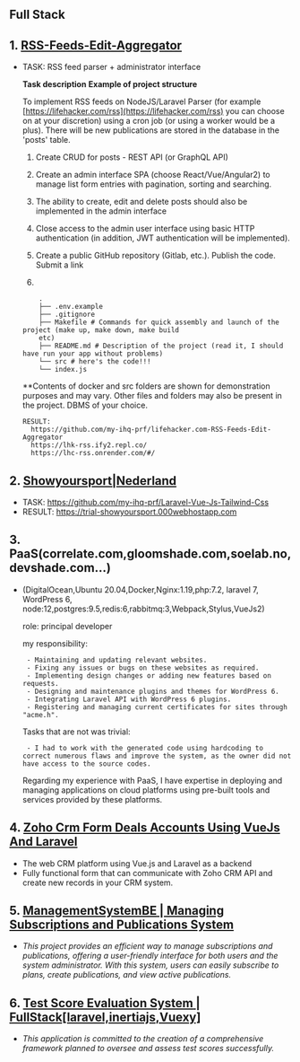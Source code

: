 ## Full Stack 

## 1. **[RSS-Feeds-Edit-Aggregator](https://github.com/my-ihq-prf/lifehacker.com-RSS-Feeds-Edit-Aggregator)**

- TASK:  RSS feed parser + administrator interface

	**Task description**
	**Example of project structure**

	To implement RSS feeds on NodeJS/Laravel Parser (for example [https://lifehacker.com/rss](https://lifehacker.com/rss) you can choose on
	at your discretion) using a cron job (or using a worker would be a plus). There will be new publications
	are stored in the database in the 'posts' table.

	1. Create CRUD for posts - REST API (or GraphQL API)

	2. Create an admin interface SPA (choose React/Vue/Angular2) to manage list form entries with
	pagination, sorting and searching.

	3. The ability to create, edit and delete posts should also be implemented in the admin interface

	4. Close access to the admin user interface using basic HTTP authentication (in addition, JWT authentication will be implemented).

	5. Create a public GitHub repository (Gitlab, etc.). Publish the code. Submit a link

	6.
	```
		.
		├── .env.example
		├── .gitignore
		├── Makefile # Commands for quick assembly and launch of the project (make up, make down, make build
		etc)
		├── README.md # Description of the project (read it, I should have run your app without problems)
		└── src # here's the code!!!
		└── index.js
	```

	**Contents of docker and src folders are shown for demonstration purposes and may vary. Other files and folders may also be present in the project. DBMS of your choice.

	  RESULT:
		https://github.com/my-ihq-prf/lifehacker.com-RSS-Feeds-Edit-Aggregator
		https://lhk-rss.ify2.repl.co/
		https://lhc-rss.onrender.com/#/


## 2. **[Showyoursport|Nederland](http://trial-showyoursport.000webhostapp.com/)**

  - TASK: https://github.com/my-ihq-prf/Laravel-Vue-Js-Tailwind-Css
  - RESULT: https://trial-showyoursport.000webhostapp.com

## 3. **PaaS(correlate.com,gloomshade.com,soelab.no,devshade.com...)**

 - (DigitalOcean,Ubuntu 20.04,Docker,Nginx:1.19,php:7.2, laravel 7, WordPress 6, node:12,postgres:9.5,redis:6,rabbitmq:3,Webpack,Stylus,VueJs2)

	role: principal developer

	my responsibility:

		- Maintaining and updating relevant websites.
		- Fixing any issues or bugs on these websites as required.
		- Implementing design changes or adding new features based on requests.
		- Designing and maintenance plugins and themes for WordPress 6.
		- Integrating Laravel API with WordPress 6 plugins.
		- Registering and managing current certificates for sites through "acme.h".

	Tasks that are not was trivial:

	    - I had to work with the generated code using hardcoding to correct numerous flaws and improve the system, as the owner did not have access to the source codes.

	Regarding my experience with PaaS, I have expertise in deploying and managing applications on cloud platforms using pre-built tools and services provided by these platforms.

## 4. [**Zoho Crm Form Deals Accounts Using VueJs And Laravel**](https://github.com/my-ihq-prf/zoho-crm-form-deals-accounts-using-vue-js-and-inertia-laravel)

  - The web CRM platform using Vue.js and Laravel as a backend
  - Fully functional form that can communicate with Zoho CRM API and create new records in your CRM system.

## 5. [**ManagementSystemBE** | Managing Subscriptions and Publications System](https://github.com/my-ihq-prf/laravel_10_x_back_end_postmen)

  - *This project provides an efficient way to manage subscriptions and publications, offering a user-friendly interface for both users and the system administrator. With this system, users can easily subscribe to plans, create publications, and view active publications.*

## 6. [**Test Score Evaluation System** | FullStack[laravel,inertiajs,Vuexy]](https://github.com/my-ihq-prf/test_score_evaluation_system_full_stack_laravel_inertiajs_vuexy)

  - *This application is committed to the creation of a comprehensive framework planned to oversee and assess test scores successfully.*
